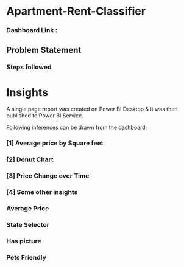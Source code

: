 # Apartment-Rent-Classifier

### Dashboard Link : 

## Problem Statement




### Steps followed 




# Insights

A single page report was created on Power BI Desktop & it was then published to Power BI Service.

Following inferences can be drawn from the dashboard;

### [1] Average price by Square feet

   
           
### [2] Donut Chart

   
  
  ### [3] Price Change over Time
  
    

 ### [4] Some other insights
 
 ### Average Price 
 

 
     
 
 ### State Selector
 

 
   
         
### Has picture


### Pets Friendly


